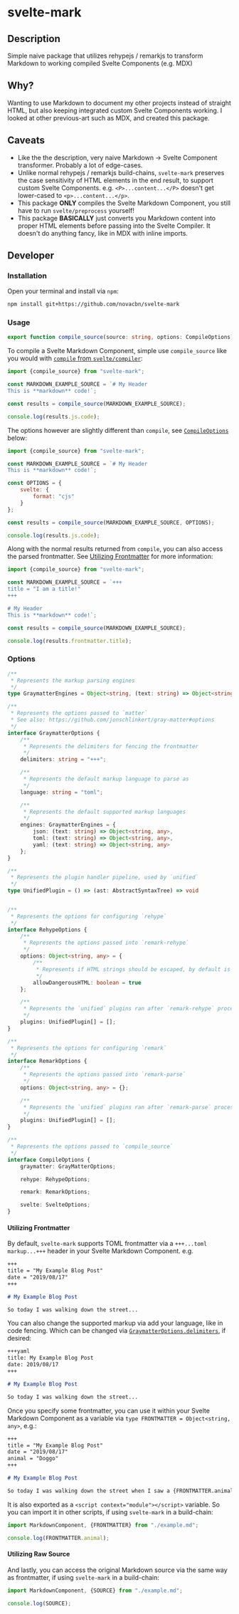 # svelte-mark

## Description

Simple naive package that utilizes rehypejs / remarkjs to transform Markdown to working compiled Svelte Components (e.g. MDX)

## Why?

Wanting to use Markdown to document my other projects instead of straight HTML, but also keeping integrated custom Svelte Components working. I looked at other previous-art such as MDX, and created this package.

## Caveats

-   Like the the description, very naive Markdown -> Svelte Component transformer. Probably a lot of edge-cases.
-   Unlike normal rehypejs / remarkjs build-chains, `svelte-mark` preserves the case sensitivity of HTML elements in the end result, to support custom Svelte Components. e.g. `<P>...content...</P>` doesn't get lower-cased to `<p>...content...</p>`.
-   This package **ONLY** compiles the Svelte Markdown Component, you still have to run `svelte/preprocess` yourself!
-   This package **BASICALLY** just converts you Markdown content into proper HTML elements before passing into the Svelte Compiler. It doesn't do anything fancy, like in MDX with inline imports.

## Developer

### Installation

Open your terminal and install via `npm`:

```sh
npm install git+https://github.com/novacbn/svelte-mark
```

### Usage

```typescript
export function compile_source(source: string, options: CompileOptions): CompileResults {}
```

To compile a Svelte Markdown Component, simple use `compile_source` like you would with [`compile` from `svelte/compiler`](https://svelte.dev/docs#svelte_compile):

```javascript
import {compile_source} from "svelte-mark";

const MARKDOWN_EXAMPLE_SOURCE = `# My Header
This is **markdown** code!`;

const results = compile_source(MARKDOWN_EXAMPLE_SOURCE);

console.log(results.js.code);
```

The options however are slightly different than `compile`, see [`CompileOptions`](#options) below:

```javascript
import {compile_source} from "svelte-mark";

const MARKDOWN_EXAMPLE_SOURCE = `# My Header
This is **markdown** code!`;

const OPTIONS = {
    svelte: {
        format: "cjs"
    }
};

const results = compile_source(MARKDOWN_EXAMPLE_SOURCE, OPTIONS);

console.log(results.js.code);
```

Along with the normal results returned from `compile`, you can also access the parsed frontmatter. See [Utilizing Frontmatter](#utilizing-frontmatter) for more information:

```javascript
import {compile_source} from "svelte-mark";

const MARKDOWN_EXAMPLE_SOURCE = `+++
title = "I am a title!"
+++

# My Header
This is **markdown** code!`;

const results = compile_source(MARKDOWN_EXAMPLE_SOURCE);

console.log(results.frontmatter.title);
```

### Options

```typescript
/**
 * Represents the markup parsing engines
 */
type GraymatterEngines = Object<string, (text: string) => Object<string, any>>;

/**
 * Represents the options passed to `matter`
 * See also: https://github.com/jonschlinkert/gray-matter#options
 */
interface GraymatterOptions {
    /**
     * Represents the delimiters for fencing the frontmatter
     */
    delimiters: string = "+++";

    /**
     * Represents the default markup language to parse as
     */
    language: string = "toml";

    /**
     * Represents the default supported markup languages
     */
    engines: GraymatterEngines = {
        json: (text: string) => Object<string, any>,
        toml: (text: string) => Object<string, any>,
        yaml: (text: string) => Object<string, any>
    };
}

/**
 * Represents the plugin handler pipeline, used by `unified`
 */
type UnifiedPlugin = () => (ast: AbstractSyntaxTree) => void


/**
 * Represents the options for configuring `rehype`
 */
interface RehypeOptions {
    /**
     * Represents the options passed into `remark-rehype`
     */
    options: Object<string, any> = {
        /**
         * Represents if HTML strings should be escaped, by default is `true` for HTML and custom Svelte Component support
         */
        allowDangerousHTML: boolean = true
    };

    /**
     * Represents the `unified` plugins ran after `remark-rehype` processes its pipeline
     */
    plugins: UnifiedPlugin[] = [];
}

/**
 * Represents the options for configuring `remark`
 */
interface RemarkOptions {
    /**
     * Represents the options passed into `remark-parse`
     */
    options: Object<string, any> = {};

    /**
     * Represents the `unified` plugins ran after `remark-parse` processes its pipeline
     */
    plugins: UnifiedPlugin[] = [];
}

/**
 * Represents the options passed to `compile_source`
 */
interface CompileOptions {
    graymatter: GrayMatterOptions;

    rehype: RehypeOptions;

    remark: RemarkOptions;

    svelte: SvelteOptions;
}
```

#### Utilizing Frontmatter

By default, `svelte-mark` supports TOML frontmatter via a `+++...toml markup...+++` header in your Svelte Markdown Component. e.g.

```markdown
+++
title = "My Example Blog Post"
date = "2019/08/17"
+++

# My Example Blog Post

So today I was walking down the street...
```

You can also change the supported markup via add your language, like in code fencing. Which can be changed via [`GraymatterOptions.delimiters`](#options), if desired:

```markdown
+++yaml
title: My Example Blog Post
date: 2019/08/17
+++

# My Example Blog Post

So today I was walking down the street...
```

Once you specify some frontmatter, you can use it within your Svelte Markdown Component as a variable via `type FRONTMATTER = Object<string, any>`, e.g.:

```markdown
+++
title = "My Example Blog Post"
date = "2019/08/17"
animal = "Doggo"
+++

# My Example Blog Post

So today I was walking down the street when I saw a {FRONTMATTER.animal}
```

It is also exported as a `<script context="module"></script>` variable. So you can import it in other scripts, if using `svelte-mark` in a build-chain:

```javascript
import MarkdownComponent, {FRONTMATTER} from "./example.md";

console.log(FRONTMATTER.animal);
```

#### Utilizing Raw Source

And lastly, you can access the original Markdown source via the same way as frontmatter, if using `svelte-mark` in a build-chain:

```javascript
import MarkdownComponent, {SOURCE} from "./example.md";

console.log(SOURCE);
```
